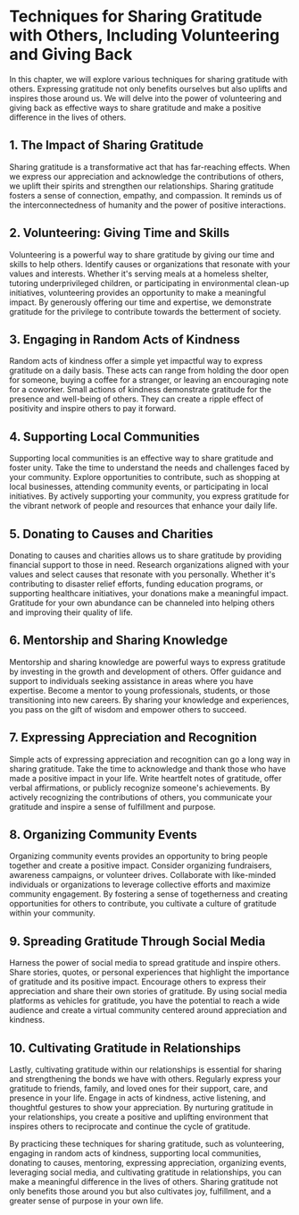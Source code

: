 Techniques for Sharing Gratitude with Others, Including Volunteering and Giving Back
=============================================================================================

In this chapter, we will explore various techniques for sharing gratitude with others. Expressing gratitude not only benefits ourselves but also uplifts and inspires those around us. We will delve into the power of volunteering and giving back as effective ways to share gratitude and make a positive difference in the lives of others.

**1. The Impact of Sharing Gratitude**
--------------------------------------

Sharing gratitude is a transformative act that has far-reaching effects. When we express our appreciation and acknowledge the contributions of others, we uplift their spirits and strengthen our relationships. Sharing gratitude fosters a sense of connection, empathy, and compassion. It reminds us of the interconnectedness of humanity and the power of positive interactions.

**2. Volunteering: Giving Time and Skills**
-------------------------------------------

Volunteering is a powerful way to share gratitude by giving our time and skills to help others. Identify causes or organizations that resonate with your values and interests. Whether it's serving meals at a homeless shelter, tutoring underprivileged children, or participating in environmental clean-up initiatives, volunteering provides an opportunity to make a meaningful impact. By generously offering our time and expertise, we demonstrate gratitude for the privilege to contribute towards the betterment of society.

**3. Engaging in Random Acts of Kindness**
------------------------------------------

Random acts of kindness offer a simple yet impactful way to express gratitude on a daily basis. These acts can range from holding the door open for someone, buying a coffee for a stranger, or leaving an encouraging note for a coworker. Small actions of kindness demonstrate gratitude for the presence and well-being of others. They can create a ripple effect of positivity and inspire others to pay it forward.

**4. Supporting Local Communities**
-----------------------------------

Supporting local communities is an effective way to share gratitude and foster unity. Take the time to understand the needs and challenges faced by your community. Explore opportunities to contribute, such as shopping at local businesses, attending community events, or participating in local initiatives. By actively supporting your community, you express gratitude for the vibrant network of people and resources that enhance your daily life.

**5. Donating to Causes and Charities**
---------------------------------------

Donating to causes and charities allows us to share gratitude by providing financial support to those in need. Research organizations aligned with your values and select causes that resonate with you personally. Whether it's contributing to disaster relief efforts, funding education programs, or supporting healthcare initiatives, your donations make a meaningful impact. Gratitude for your own abundance can be channeled into helping others and improving their quality of life.

**6. Mentorship and Sharing Knowledge**
---------------------------------------

Mentorship and sharing knowledge are powerful ways to express gratitude by investing in the growth and development of others. Offer guidance and support to individuals seeking assistance in areas where you have expertise. Become a mentor to young professionals, students, or those transitioning into new careers. By sharing your knowledge and experiences, you pass on the gift of wisdom and empower others to succeed.

**7. Expressing Appreciation and Recognition**
----------------------------------------------

Simple acts of expressing appreciation and recognition can go a long way in sharing gratitude. Take the time to acknowledge and thank those who have made a positive impact in your life. Write heartfelt notes of gratitude, offer verbal affirmations, or publicly recognize someone's achievements. By actively recognizing the contributions of others, you communicate your gratitude and inspire a sense of fulfillment and purpose.

**8. Organizing Community Events**
----------------------------------

Organizing community events provides an opportunity to bring people together and create a positive impact. Consider organizing fundraisers, awareness campaigns, or volunteer drives. Collaborate with like-minded individuals or organizations to leverage collective efforts and maximize community engagement. By fostering a sense of togetherness and creating opportunities for others to contribute, you cultivate a culture of gratitude within your community.

**9. Spreading Gratitude Through Social Media**
-----------------------------------------------

Harness the power of social media to spread gratitude and inspire others. Share stories, quotes, or personal experiences that highlight the importance of gratitude and its positive impact. Encourage others to express their appreciation and share their own stories of gratitude. By using social media platforms as vehicles for gratitude, you have the potential to reach a wide audience and create a virtual community centered around appreciation and kindness.

**10. Cultivating Gratitude in Relationships**
----------------------------------------------

Lastly, cultivating gratitude within our relationships is essential for sharing and strengthening the bonds we have with others. Regularly express your gratitude to friends, family, and loved ones for their support, care, and presence in your life. Engage in acts of kindness, active listening, and thoughtful gestures to show your appreciation. By nurturing gratitude in your relationships, you create a positive and uplifting environment that inspires others to reciprocate and continue the cycle of gratitude.

By practicing these techniques for sharing gratitude, such as volunteering, engaging in random acts of kindness, supporting local communities, donating to causes, mentoring, expressing appreciation, organizing events, leveraging social media, and cultivating gratitude in relationships, you can make a meaningful difference in the lives of others. Sharing gratitude not only benefits those around you but also cultivates joy, fulfillment, and a greater sense of purpose in your own life.
